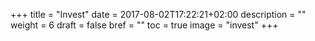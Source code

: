+++
title = "Invest"
date = 2017-08-02T17:22:21+02:00
description = ""
weight = 6
draft = false
bref = ""
toc = true
image = "invest"
+++
